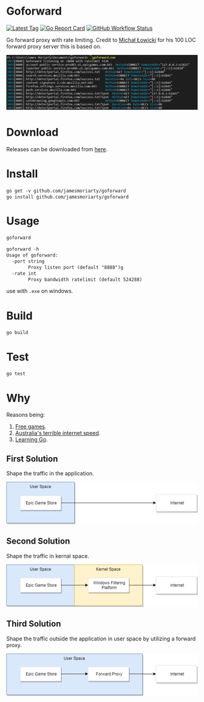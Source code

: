 # Goforward

[![Latest Tag][2]][3] [![Go Report Card][4]][5] [![GitHub Workflow Status][6]][7]

Go forward proxy with rate limiting. Credit to [Michał Łowicki][8] for his 100 LOC forward proxy server this is based on.

![Screenshot][1]

# Download

Releases can be downloaded from [here][3].

# Install

```
go get -v github.com/jamesmoriarty/goforward
go install github.com/jamesmoriarty/goforward
```

# Usage

```
goforward
```

```
goforward -h
Usage of goforward:
  -port string
        Proxy listen port (default "8888")g
  -rate int
        Proxy bandwidth ratelimit (default 524288)
```

use with `.exe` on windows.

# Build 

```
go build
```

# Test

```
go test
```

# Why

Reasons being:

1. [Free games](https://www.pcgamer.com/au/faeria-is-the-next-free-epic-game-store-game-kingdom-come-deliverance-and-aztez-are-available-now/).
2. [Australia's terrible internet speed](https://en.wikipedia.org/wiki/List_of_countries_by_Internet_connection_speeds).
3. [Learning Go](https://golang.org/).

## First Solution

Shape the traffic in the application.

[![Application Bandwidth Shaping][9]][9]

## Second Solution

Shape the traffic in kernal space.

[![Windows Filtering Platform][10]][10]

## Third Solution

Shape the traffic outside the application in user space by utilizing a forward proxy.

[![Forward Proxy][11]][11]

[1]: docs/screenshot.PNG
[2]: https://img.shields.io/github/v/tag/jamesmoriarty/goforward.svg?logo=github&label=latest
[3]: https://github.com/jamesmoriarty/goforward/releases
[4]: https://goreportcard.com/badge/github.com/jamesmoriarty/goforward
[5]: https://goreportcard.com/report/github.com/jamesmoriarty/goforward
[6]: https://img.shields.io/github/workflow/status/jamesmoriarty/goforward/Release
[7]: https://github.com/jamesmoriarty/goforward/actions?query=workflow%3ARelease
[8]: https://github.com/mlowicki
[9]: docs/diagram-1.png
[10]: docs/diagram-2.png
[11]: docs/diagram-3.png